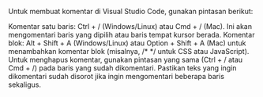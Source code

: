 Untuk membuat komentar di Visual Studio Code, gunakan pintasan berikut:

Komentar satu baris: Ctrl + / (Windows/Linux) atau Cmd + / (Mac). Ini akan mengomentari baris yang dipilih atau baris tempat kursor berada.
Komentar blok: Alt + Shift + A (Windows/Linux) atau Option + Shift + A (Mac) untuk menambahkan komentar blok (misalnya, /* */ untuk CSS atau JavaScript).
Untuk menghapus komentar, gunakan pintasan yang sama (Ctrl + / atau Cmd + /) pada baris yang sudah dikomentari. Pastikan teks yang ingin dikomentari sudah disorot jika ingin mengomentari beberapa baris sekaligus.
